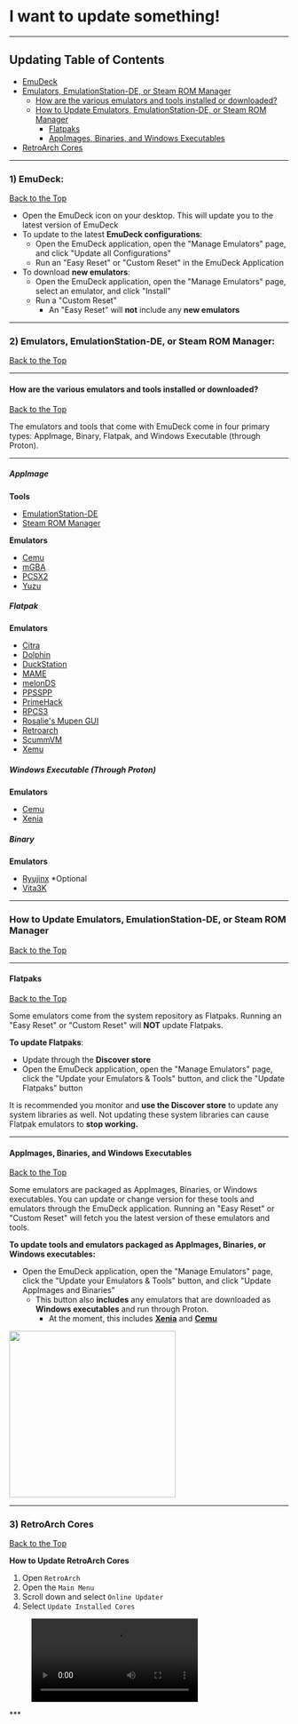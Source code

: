 # I want to update something!

***

## Updating Table of Contents

- [EmuDeck](#1-emudeck)
- [Emulators, EmulationStation-DE, or Steam ROM Manager](#2-emulators-emulationstation-de-or-steam-rom-manager)
    - [How are the various emulators and tools installed or downloaded?](#how-are-the-various-emulators-and-tools-installed-or-downloaded)
    - [How to Update Emulators, EmulationStation-DE, or Steam ROM Manager](#how-to-update-emulators-emulationstation-de-or-steam-rom-manager)
        - [Flatpaks](#flatpaks)
        - [AppImages, Binaries, and Windows Executables](#appimages-binaries-and-windows-executables)
- [RetroArch Cores](#3-retroarch-cores)

***

### 1) EmuDeck: 
[Back to the Top](#updating-table-of-contents)

* Open the EmuDeck icon on your desktop. This will update you to the latest version of EmuDeck
* To update to the latest **EmuDeck configurations**: 
    * Open the EmuDeck application, open the "Manage Emulators" page, and click "Update all Configurations"
    * Run an "Easy Reset" or "Custom Reset" in the EmuDeck Application
* To download **new emulators**:
    * Open the EmuDeck application, open the "Manage Emulators" page, select an emulator, and click "Install"
    * Run a "Custom Reset"
        * An "Easy Reset" will **not** include any **new emulators**  

***

### 2) Emulators, EmulationStation-DE, or Steam ROM Manager:
[Back to the Top](#updating-table-of-contents)

***

#### How are the various emulators and tools installed or downloaded?
[Back to the Top](#updating-table-of-contents)

The emulators and tools that come with EmuDeck come in four primary types: AppImage, Binary, Flatpak, and Windows Executable (through Proton).

***

##### AppImage

**Tools**

* [EmulationStation-DE](https://gitlab.com/es-de/emulationstation-de/-/blob/master/FAQ.md)
* [Steam ROM Manager](https://github.com/SteamGridDB/steam-rom-manager) 

**Emulators**

* [Cemu](https://cemu.info/)
* [mGBA](https://mgba.io/)
* [PCSX2](https://pcsx2.net/)
* [Yuzu](https://yuzu-emu.org/)

##### Flatpak

**Emulators**

* [Citra](https://citra-emu.org/)
* [Dolphin](https://dolphin-emu.org/)
* [DuckStation](https://www.duckstation.org/)
* [MAME](https://www.mamedev.org/)
* [melonDS](https://melonds.kuribo64.net/)
* [PPSSPP](https://www.ppsspp.org/)
* [PrimeHack](https://forums.dolphin-emu.org/Thread-fork-primehack-fps-controls-and-more-for-metroid-prime)
* [RPCS3](https://rpcs3.net/)
* [Rosalie's Mupen GUI](https://github.com/Rosalie241/RMG)
* [Retroarch](https://github.com/libretro/RetroArch/)
* [ScummVM](https://www.scummvm.org/)
* [Xemu](https://xemu.app/)

##### Windows Executable (Through Proton)

**Emulators**

* [Cemu](https://cemu.info/)
* [Xenia](https://xenia.jp/)

##### Binary

**Emulators**

* [Ryujinx](https://ryujinx.org/) *Optional
* [Vita3K](https://vita3k.org/)

***

### How to Update Emulators, EmulationStation-DE, or Steam ROM Manager
[Back to the Top](#updating-table-of-contents)

***

#### Flatpaks
[Back to the Top](#updating-table-of-contents)

Some emulators come from the system repository as Flatpaks. Running an "Easy Reset" or "Custom Reset" will **NOT** update Flatpaks.

**To update Flatpaks**: 

* Update through the **Discover store**
* Open the EmuDeck application, open the "Manage Emulators" page, click the "Update your Emulators & Tools" button, and click the "Update Flatpaks" button 


It is recommended you monitor and **use the Discover store** to update any system libraries as well. Not updating these system libraries can cause Flatpak emulators to **stop working.**

***

#### AppImages, Binaries, and Windows Executables
[Back to the Top](#updating-table-of-contents)

Some emulators are packaged as AppImages, Binaries, or Windows executables. You can update or change version for these tools and emulators through the EmuDeck application. Running an "Easy Reset" or "Custom Reset" will fetch you the latest version of these emulators and tools.

**To update tools and emulators packaged as AppImages, Binaries, or Windows executables:**

   * Open the EmuDeck application, open the "Manage Emulators" page, click the "Update your Emulators & Tools" button, and click "Update AppImages and Binaries"
       * This button also **includes** any emulators that are downloaded as **Windows executables** and run through Proton. 
           * At the moment, this includes [**Xenia**](../../emulators/steamos/xenia.md) and [**Cemu**](../../emulators/steamos/cemu/cemu-proton.md)

<img src="https://user-images.githubusercontent.com/108900299/235380491-f574ba11-8aa6-47b5-8cca-71fdc4e70f86.png" height=300>


***

### 3) RetroArch Cores
[Back to the Top](#updating-table-of-contents)

**How to Update RetroArch Cores**

1. Open `RetroArch`
2. Open the `Main Menu`
3. Scroll down and select `Online Updater`
4. Select `Update Installed Cores`

<figure class="video_container">
  <video controls="true" allowfullscreen="true">
    <source src="/videos/how-to-update-retroarch-cores.mp4" type="video/mp4">
  </video>
</figure>
***